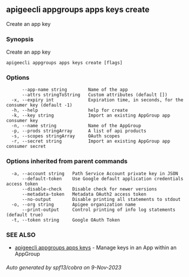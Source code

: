 ## apigeecli appgroups apps keys create

Create an app key

### Synopsis

Create an app key

```
apigeecli appgroups apps keys create [flags]
```

### Options

```
      --app-name string        Name of the app
      --attrs stringToString   Custom attributes (default [])
  -x, --expiry int             Expiration time, in seconds, for the consumer key (default -1)
  -h, --help                   help for create
  -k, --key string             Import an existing AppGroup app consumer key
  -n, --name string            Name of the AppGroup
  -p, --prods stringArray      A list of api products
  -s, --scopes stringArray     OAuth scopes
  -r, --secret string          Import an existing AppGroup app consumer secret
```

### Options inherited from parent commands

```
  -a, --account string   Path Service Account private key in JSON
      --default-token    Use Google default application credentials access token
      --disable-check    Disable check for newer versions
      --metadata-token   Metadata OAuth2 access token
      --no-output        Disable printing all statements to stdout
  -o, --org string       Apigee organization name
      --print-output     Control printing of info log statements (default true)
  -t, --token string     Google OAuth Token
```

### SEE ALSO

* [apigeecli appgroups apps keys](apigeecli_appgroups_apps_keys.md)	 - Manage keys in an App within an AppGroup

###### Auto generated by spf13/cobra on 9-Nov-2023
